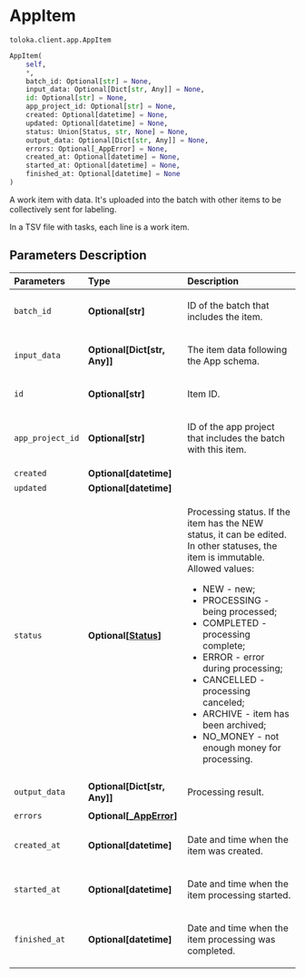# AppItem
`toloka.client.app.AppItem`

```python
AppItem(
    self,
    *,
    batch_id: Optional[str] = None,
    input_data: Optional[Dict[str, Any]] = None,
    id: Optional[str] = None,
    app_project_id: Optional[str] = None,
    created: Optional[datetime] = None,
    updated: Optional[datetime] = None,
    status: Union[Status, str, None] = None,
    output_data: Optional[Dict[str, Any]] = None,
    errors: Optional[_AppError] = None,
    created_at: Optional[datetime] = None,
    started_at: Optional[datetime] = None,
    finished_at: Optional[datetime] = None
)
```

A work item with data. It's uploaded into the batch with other items to be collectively sent for labeling.


In a TSV file with tasks, each line is a work item.

## Parameters Description

| Parameters | Type | Description |
| :----------| :----| :-----------|
`batch_id`|**Optional\[str\]**|<p>ID of the batch that includes the item.</p>
`input_data`|**Optional\[Dict\[str, Any\]\]**|<p>The item data following the App schema.</p>
`id`|**Optional\[str\]**|<p>Item ID.</p>
`app_project_id`|**Optional\[str\]**|<p>ID of the app project that includes the batch with this item.</p>
`created`|**Optional\[datetime\]**|<p></p>
`updated`|**Optional\[datetime\]**|<p></p>
`status`|**Optional\[[Status](toloka.client.app.AppItem.Status.md)\]**|<p>Processing status. If the item has the NEW status, it can be edited. In other statuses, the item is immutable. Allowed values:<ul><li>NEW - new;</li><li>PROCESSING - being processed;</li><li>COMPLETED - processing complete;</li><li>ERROR - error during processing;</li><li>CANCELLED - processing canceled;</li><li>ARCHIVE - item has been archived;</li><li>NO_MONEY - not enough money for processing.</li></ul></p>
`output_data`|**Optional\[Dict\[str, Any\]\]**|<p>Processing result.</p>
`errors`|**Optional\[[_AppError](toloka.client.app._AppError.md)\]**|<p></p>
`created_at`|**Optional\[datetime\]**|<p>Date and time when the item was created.</p>
`started_at`|**Optional\[datetime\]**|<p>Date and time when the item processing started.</p>
`finished_at`|**Optional\[datetime\]**|<p>Date and time when the item processing was completed.</p>
